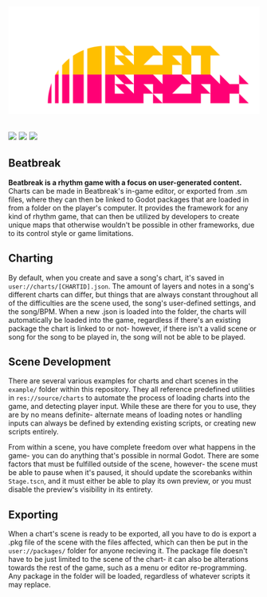 ![Beatbreak logo](https://raw.githubusercontent.com/cyber-dile/Beatbreak/main/assets/game/beatbreakLogoBig.png)

![](https://img.shields.io/github/v/release/cyber-dile/Beatbreak?style=flat-square) ![](https://img.shields.io/github/downloads/cyber-dile/Beatbreak/total?style=flat-square) ![](https://img.shields.io/github/license/cyber-dile/Beatbreak?style=flat-square)
---
## Beatbreak
**Beatbreak is a rhythm game with a focus on user-generated content.** Charts can be made in Beatbreak's in-game editor, or exported from .sm files, where they can then be linked to Godot packages that are loaded in from a folder on the player's computer. It provides the framework for any kind of rhythm game, that can then be utilized by developers to create unique maps that otherwise wouldn't be possible in other frameworks, due to its control style or game limitations.

## Charting
By default, when you create and save a song's chart, it's saved in `user://charts/[CHARTID].json`. The amount of layers and notes in a song's different charts can differ, but things that are always constant throughout all of the difficulties are the scene used, the song's user-defined settings, and the song/BPM. When a new .json is loaded into the folder, the charts will automatically be loaded into the game, regardless if there's an existing package the chart is linked to or not- however, if there isn't a valid scene or song for the song to be played in, the song will not be able to be played.

## Scene Development
There are several various examples for charts and chart scenes in the `example/` folder within this repository. They all reference predefined utilities in `res://source/charts` to automate the process of loading charts into the game, and detecting player input. While these are there for you to use, they are by no means definite- alternate means of loading notes or handling inputs can always be defined by extending existing scripts, or creating new scripts entirely.

From within a scene, you have complete freedom over what happens in the game- you can do anything that's possible in normal Godot. There are some factors that must be fulfilled outside of the scene, however- the scene must be able to pause when it's paused, it should update the scorebanks within `Stage.tscn`, and it must either be able to play its own preview, or you must disable the preview's visibility in its entirety.

## Exporting
When a chart's scene is ready to be exported, all you have to do is export a .pkg file of the scene with the files affected, which can then be put in the `user://packages/` folder for anyone recieving it. The package file doesn't have to be just limited to the scene of the chart- it can also be alterations towards the rest of the game, such as a menu or editor re-programming. Any package in the folder will be loaded, regardless of whatever scripts it may replace.
